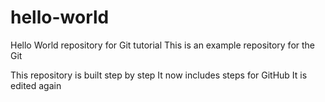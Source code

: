# hello-world
Hello World repository for Git tutorial
This is an example repository for the Git 

This repository is built step by step
It now includes steps for GitHub
It is edited again
